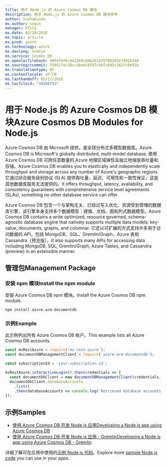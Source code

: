 ```yaml
---
title: 用于 Node.js 的 Azure Cosmos DB 模块
description: 用于 Node.js 的 Azure Cosmos DB 模块参考
author: SnehaGunda
ms.author: sngun
manager: kfile
ms.date: 03/20/2018
ms.topic: article
ms.prod: azure
ms.technology: azure
ms.devlang: nodejs
ms.service: Cosmos DB
ms.openlocfilehash: 4064f9f6c0e1369c8d6261a70709102e7492b340
ms.sourcegitcommit: 75051fec38cc3be4cb7d7cb6fc695c162fc0e91b
ms.translationtype: HT
ms.contentlocale: zh-CN
ms.lasthandoff: 05/17/2018
ms.locfileid: "34260753"
---
```

# <a name="azure-cosmos-db-modules-for-nodejs"></a><span data-ttu-id="770d3-103">用于 Node.js 的 Azure Cosmos DB 模块</span><span class="sxs-lookup"><span data-stu-id="770d3-103">Azure Cosmos DB Modules for Node.js</span></span>

<span data-ttu-id="770d3-104">Azure Cosmos DB 由 Microsoft 提供，是全球分布式多模型数据库。</span><span class="sxs-lookup"><span data-stu-id="770d3-104">Azure Cosmos DB is Microsoft's globally distributed, multi-model database.</span></span> <span data-ttu-id="770d3-105">使用 Azure Cosmos DB 可跨任意数量的 Azure 地理区域弹性且独立地缩放吞吐量和存储。</span><span class="sxs-lookup"><span data-stu-id="770d3-105">Azure Cosmos DB enables you to elastically and independently scale throughput and storage across any number of Azure's geographic regions.</span></span> <span data-ttu-id="770d3-106">它通过综合服务级别协议 (SLA) 提供吞吐量、延迟、可用性和一致性保证，这是其他数据库服务无法提供的。</span><span class="sxs-lookup"><span data-stu-id="770d3-106">It offers throughput, latency, availability, and consistency guarantees with comprehensive service level agreements (SLAs), something no other database service can offer.</span></span>

<span data-ttu-id="770d3-107">Azure Cosmos DB 包含一个与架构无关、已经过写入优化、资源受到管理的数据库引擎，该引擎本身支持多个数据模型：键值、文档、图和列式数据模型。</span><span class="sxs-lookup"><span data-stu-id="770d3-107">Azure Cosmos DB contains a write optimized, resource governed, schema-agnostic database engine that natively supports multiple data models: key-value, documents, graphs, and columnar.</span></span> <span data-ttu-id="770d3-108">它还以可扩展的方式支持许多用于访问数据的 API，包括 MongoDB、SQL、Gremlin/Graph、Azure 表和 Cassandra（预览版）。</span><span class="sxs-lookup"><span data-stu-id="770d3-108">It also supports many APIs for accessing data including MongoDB, SQL, Gremlin/Graph, Azure Tables, and Cassandra (preview) in an extensible manner.</span></span>

## <a name="management-package"></a><span data-ttu-id="770d3-109">管理包</span><span class="sxs-lookup"><span data-stu-id="770d3-109">Management Package</span></span>

### <a name="install-the-npm-module"></a><span data-ttu-id="770d3-110">安装 npm 模块</span><span class="sxs-lookup"><span data-stu-id="770d3-110">Install the npm module</span></span> 

<span data-ttu-id="770d3-111">安装 Azure Cosmos DB npm 模块。</span><span class="sxs-lookup"><span data-stu-id="770d3-111">Install the Azure Cosmos DB npm module.</span></span>

```bash
npm install azure-arm-documentdb
```

### <a name="example"></a><span data-ttu-id="770d3-112">示例</span><span class="sxs-lookup"><span data-stu-id="770d3-112">Example</span></span>

<span data-ttu-id="770d3-113">此示例列出所有 Azure Cosmos DB 帐户。</span><span class="sxs-lookup"><span data-stu-id="770d3-113">This example lists all Azure Cosmos DB accounts.</span></span>

```javascript
const msRestAzure = require('ms-rest-azure');
const documentDBManagementClient = require('azure-arm-documentdb');

const subscriptionId = 'your-subscription-id';

msRestAzure.interactiveLogin().then(credentials => {
  const documentDbClient = new documentDBManagementClient(credentials, subscriptionId);
  documentDbClient.databaseAccounts
    .list()
    .then(databaseAccounts => console.log('Retrieved database accounts: ', databaseAccounts));
});
```

## <a name="samples"></a><span data-ttu-id="770d3-114">示例</span><span class="sxs-lookup"><span data-stu-id="770d3-114">Samples</span></span>

* [<span data-ttu-id="770d3-115">使用 Azure Cosmos DB 开发 Node.js 应用</span><span class="sxs-lookup"><span data-stu-id="770d3-115">Developing a Node.js app using Azure Cosmos DB</span></span>](https://azure.microsoft.com/resources/samples/azure-cosmos-db-documentdb-nodejs-getting-started/)
* [<span data-ttu-id="770d3-116">使用 Azure Cosmos DB 开发 Node.js 应用 - Gremlin</span><span class="sxs-lookup"><span data-stu-id="770d3-116">Developing a Node.js app using Azure Cosmos DB - Gremlin</span></span>](https://azure.microsoft.com/resources/samples/azure-cosmos-db-graph-nodejs-getting-started/)

<span data-ttu-id="770d3-117">详细了解可在应用中使用的[示例 Node.js 代码](https://azure.microsoft.com/resources/samples/?platform=nodejs)。</span><span class="sxs-lookup"><span data-stu-id="770d3-117">Explore more [sample Node.js code](https://azure.microsoft.com/resources/samples/?platform=nodejs) you can use in your apps.</span></span>
